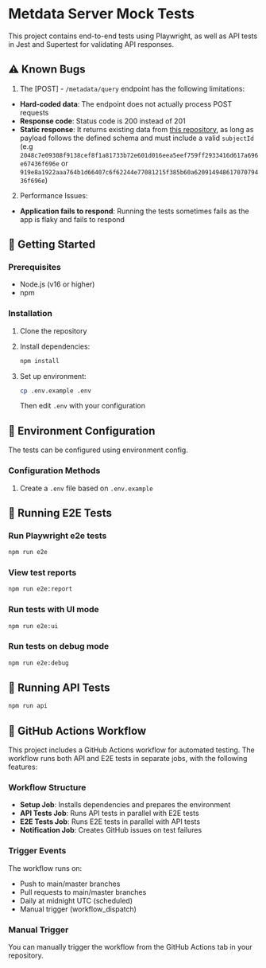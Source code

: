 # Metdata Server Mock Tests

This project contains end-to-end tests using Playwright, as well as API tests in Jest and Supertest for validating API responses. 

## ⚠️ Known Bugs

1. The [POST] - `/metadata/query` endpoint has the following limitations:

- **Hard-coded data**: The endpoint does not actually process POST requests
- **Response code**: Status code is 200 instead of 201
- **Static response**: It returns existing data from [this repository](https://github.com/paluchs-iohk/metadata-server-mock), as long as payload follows the defined schema and must include a valid `subjectId` (e.g `2048c7e09308f9138cef8f1a81733b72e601d016eea5eef759ff2933416d617a696e67436f696e` or `919e8a1922aaa764b1d66407c6f62244e77081215f385b60a62091494861707079436f696e`)

2. Performance Issues:

- **Application fails to respond**: Running the tests sometimes fails as the app is flaky and fails to respond 

## 🚀 Getting Started

### Prerequisites

- Node.js (v16 or higher)
- npm 

### Installation

1. Clone the repository

2. Install dependencies:
   ```bash
   npm install
   ```
3. Set up environment:
   ```bash
   cp .env.example .env
   ```
   Then edit `.env` with your configuration

## 🔧 Environment Configuration

The tests can be configured using environment config.

### Configuration Methods

1. Create a `.env` file based on `.env.example`


## 🧪 Running E2E Tests


### Run Playwright e2e tests
```bash
npm run e2e
```

### View test reports
```bash
npm run e2e:report
```

### Run tests with UI mode
```bash
npm run e2e:ui
```

### Run tests on debug mode
```bash
npm run e2e:debug
```

## 🧪 Running API Tests

```bash
npm run api
```

## 🔄 GitHub Actions Workflow

This project includes a GitHub Actions workflow for automated testing. The workflow runs both API and E2E tests in separate jobs, with the following features:

### Workflow Structure

- **Setup Job**: Installs dependencies and prepares the environment
- **API Tests Job**: Runs API tests in parallel with E2E tests
- **E2E Tests Job**: Runs E2E tests in parallel with API tests
- **Notification Job**: Creates GitHub issues on test failures

### Trigger Events

The workflow runs on:
- Push to main/master branches
- Pull requests to main/master branches
- Daily at midnight UTC (scheduled)
- Manual trigger (workflow_dispatch)

### Manual Trigger

You can manually trigger the workflow from the GitHub Actions tab in your repository.

